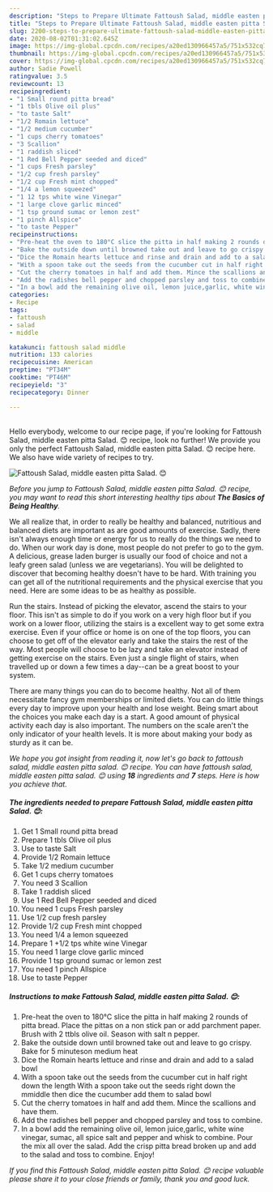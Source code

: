 ```yaml
---
description: "Steps to Prepare Ultimate Fattoush Salad, middle easten pitta Salad. 😊"
title: "Steps to Prepare Ultimate Fattoush Salad, middle easten pitta Salad. 😊"
slug: 2200-steps-to-prepare-ultimate-fattoush-salad-middle-easten-pitta-salad
date: 2020-08-02T01:31:02.645Z
image: https://img-global.cpcdn.com/recipes/a20ed130966457a5/751x532cq70/fattoush-salad-middle-easten-pitta-salad-😊-recipe-main-photo.jpg
thumbnail: https://img-global.cpcdn.com/recipes/a20ed130966457a5/751x532cq70/fattoush-salad-middle-easten-pitta-salad-😊-recipe-main-photo.jpg
cover: https://img-global.cpcdn.com/recipes/a20ed130966457a5/751x532cq70/fattoush-salad-middle-easten-pitta-salad-😊-recipe-main-photo.jpg
author: Sadie Powell
ratingvalue: 3.5
reviewcount: 13
recipeingredient:
- "1 Small round pitta bread"
- "1 tbls Olive oil plus"
- "to taste Salt"
- "1/2 Romain lettuce"
- "1/2 medium cucumber"
- "1 cups cherry tomatoes"
- "3 Scallion"
- "1 raddish sliced"
- "1 Red Bell Pepper seeded and diced"
- "1 cups Fresh parsley"
- "1/2 cup fresh parsley"
- "1/2 cup Fresh mint chopped"
- "1/4 a lemon squeezed"
- "1 12 tps white wine Vinegar"
- "1 large clove garlic minced"
- "1 tsp ground sumac or lemon zest"
- "1 pinch Allspice"
- "to taste Pepper"
recipeinstructions:
- "Pre-heat the oven to 180°C slice the pitta in half making 2 rounds of pitta bread. Place the pittas on a non stick pan or add parchment paper. Brush with 2 ttbls olive oil. Season with salt n pepper."
- "Bake the outside down until browned take out and leave to go crispy. Bake for 5 minuteson medium heat"
- "Dice the Romain hearts lettuce and rinse and drain and add to a salad bowl"
- "With a spoon take out the seeds from the cucumber cut in half right down the length With a spoon take out the seeds right down the mmiddle then dice the cucumber add them to salad bowl"
- "Cut the cherry tomatoes in half and add them. Mince the scallions and have them."
- "Add the radishes bell pepper and chopped parsley and toss to combine."
- "In a bowl add the remaining olive oil, lemon juice,garlic, white wine vinegar, sumac, all spice salt and pepper and whisk to combine. Pour the mix all over the salad. Add the crisp pitta bread broken up and add to the salad and toss to combine. Enjoy!"
categories:
- Recipe
tags:
- fattoush
- salad
- middle

katakunci: fattoush salad middle 
nutrition: 133 calories
recipecuisine: American
preptime: "PT34M"
cooktime: "PT46M"
recipeyield: "3"
recipecategory: Dinner

---
```

<br>
Hello everybody, welcome to our recipe page, if you're looking for Fattoush Salad, middle easten pitta Salad. 😊 recipe, look no further! We provide you only the perfect Fattoush Salad, middle easten pitta Salad. 😊 recipe here. We also have wide variety of recipes to try.
<br>


![Fattoush Salad, middle easten pitta Salad. 😊](https://img-global.cpcdn.com/recipes/a20ed130966457a5/751x532cq70/fattoush-salad-middle-easten-pitta-salad-😊-recipe-main-photo.jpg)

<i>Before you jump to Fattoush Salad, middle easten pitta Salad. 😊 recipe, you may want to read this short interesting healthy tips about <strong>The Basics of Being Healthy</strong>.</i>

We all realize that, in order to really be healthy and balanced, nutritious and balanced diets are important as are good amounts of exercise. Sadly, there isn't always enough time or energy for us to really do the things we need to do. When our work day is done, most people do not prefer to go to the gym. A delicious, grease laden burger is usually our food of choice and not a leafy green salad (unless we are vegetarians). You will be delighted to discover that becoming healthy doesn't have to be hard. With training you can get all of the nutritional requirements and the physical exercise that you need. Here are some ideas to be as healthy as possible.

Run the stairs. Instead of picking the elevator, ascend the stairs to your floor. This isn't as simple to do if you work on a very high floor but if you work on a lower floor, utilizing the stairs is a excellent way to get some extra exercise. Even if your office or home is on one of the top floors, you can choose to get off of the elevator early and take the stairs the rest of the way. Most people will choose to be lazy and take an elevator instead of getting exercise on the stairs. Even just a single flight of stairs, when travelled up or down a few times a day--can be a great boost to your system. 

There are many things you can do to become healthy. Not all of them necessitate fancy gym memberships or limited diets. You can do little things every day to improve upon your health and lose weight. Being smart about the choices you make each day is a start. A good amount of physical activity each day is also important. The numbers on the scale aren't the only indicator of your health levels. It is more about making your body as sturdy as it can be. 


<i>We hope you got insight from reading it, now let's go back to fattoush salad, middle easten pitta salad. 😊 recipe. You can have fattoush salad, middle easten pitta salad. 😊 using <strong>18</strong> ingredients and <strong>7</strong> steps. Here is how you achieve that.
</i>

##### The ingredients needed to prepare Fattoush Salad, middle easten pitta Salad. 😊:

1. Get 1 Small round pitta bread
1. Prepare 1 tbls Olive oil plus
1. Use to taste Salt
1. Provide 1/2 Romain lettuce
1. Take 1/2 medium cucumber
1. Get 1 cups cherry tomatoes
1. You need 3 Scallion
1. Take 1 raddish sliced
1. Use 1 Red Bell Pepper seeded and diced
1. You need 1 cups Fresh parsley
1. Use 1/2 cup fresh parsley
1. Provide 1/2 cup Fresh mint chopped
1. You need 1/4 a lemon squeezed
1. Prepare 1 +1/2 tps white wine Vinegar
1. You need 1 large clove garlic minced
1. Provide 1 tsp ground sumac or lemon zest
1. You need 1 pinch Allspice
1. Use to taste Pepper


##### Instructions to make Fattoush Salad, middle easten pitta Salad. 😊:

1. Pre-heat the oven to 180°C slice the pitta in half making 2 rounds of pitta bread. Place the pittas on a non stick pan or add parchment paper. Brush with 2 ttbls olive oil. Season with salt n pepper.
1. Bake the outside down until browned take out and leave to go crispy. Bake for 5 minuteson medium heat
1. Dice the Romain hearts lettuce and rinse and drain and add to a salad bowl
1. With a spoon take out the seeds from the cucumber cut in half right down the length With a spoon take out the seeds right down the mmiddle then dice the cucumber add them to salad bowl
1. Cut the cherry tomatoes in half and add them. Mince the scallions and have them.
1. Add the radishes bell pepper and chopped parsley and toss to combine.
1. In a bowl add the remaining olive oil, lemon juice,garlic, white wine vinegar, sumac, all spice salt and pepper and whisk to combine. Pour the mix all over the salad. Add the crisp pitta bread broken up and add to the salad and toss to combine. Enjoy!


<i>If you find this Fattoush Salad, middle easten pitta Salad. 😊 recipe valuable please share it to your close friends or family, thank you and good luck.</i>
